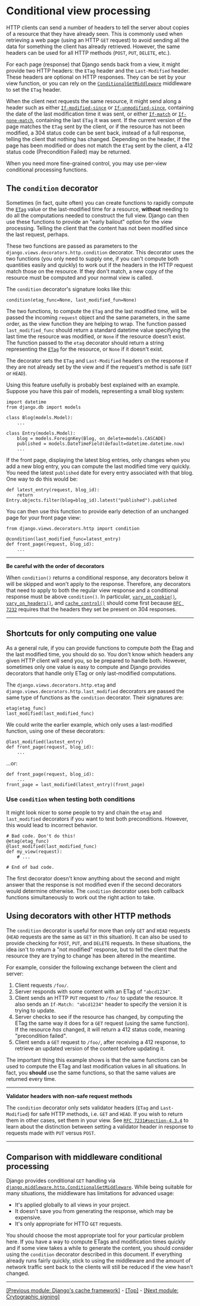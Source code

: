 # Conditional view processing

HTTP clients can send a number of headers to tell the server about copies of a resource that they have already seen. This is commonly used when retrieving a web page (using an HTTP `GET` request) to avoid sending all the data for something the client has already retrieved. However, the same headers can be used for all HTTP methods (`POST`, `PUT`, `DELETE`, etc.).

For each page (response) that Django sends back from a view, it might provide two HTTP headers: the `ETag` header and the `Last-Modified` header. These headers are optional on HTTP responses. They can be set by your view function, or you can rely on the [`ConditionalGetMiddleware`](https://docs.djangoproject.com/en/4.0/ref/middleware/#django.middleware.http.ConditionalGetMiddleware) middleware to set the `ETag` header.

When the client next requests the same resource, it might send along a header such as either [`If-modified-since`](https://datatracker.ietf.org/doc/html/rfc7232.html#section-3.3) or [`If-unmodified-since`](https://datatracker.ietf.org/doc/html/rfc7232.html#section-3.4), containing the date of the last modification time it was sent, or either [`If-match`](https://datatracker.ietf.org/doc/html/rfc7232.html#section-3.1) or [`If-none-match`](https://datatracker.ietf.org/doc/html/rfc7232.html#section-3.2), containing the last `ETag` it was sent. If the current version of the page matches the `ETag` sent by the client, or if the resource has not been modified, a 304 status code can be sent back, instead of a full response, telling the client that nothing has changed. Depending on the header, if the page has been modified or does not match the `ETag` sent by the client, a 412 status code (Precondition Failed) may be returned.

When you need more fine-grained control, you may use per-view conditional processing functions.

## The `condition` decorator

Sometimes (in fact, quite often) you can create functions to rapidly compute the [`ETag`](https://datatracker.ietf.org/doc/html/rfc7232.html#section-2.3) value or the last-modified time for a resource, **without** needing to do all the computations needed to construct the full view. Django can then use these functions to provide an "early bailout" option for the view processing. Telling the client that the content has not been modified since the last request, perhaps.

These two functions are passed as parameters to the `django.views.decorators.http.condition` decorator. This decorator uses the two functions (you only need to supply one, if you can't compute both quantities easily and quickly) to work out if the headers in the HTTP request match those on the resource. If they don't match, a new copy of the resource must be computed and your normal view is called.

The `condition` decorator's signature looks like this:
```
condition(etag_func=None, last_modified_fun=None)
```
The two functions, to compute the `ETag` and the last modified time, will be passed the incoming `request` object and the same parameters, in the same order, as the view function they are helping to wrap. The function passed `last_modified_func` should return a standard datetime value  specifying the last time the resource was modified, or `None` if the resource doesn't exist. The function passed to the `etag` decorator should return a string representing the [`ETag`](https://datatracker.ietf.org/doc/html/rfc7232.html#section-2.3) for the resource, or `None` if it doesn't exist.

The decorator sets the `ETag` and `Last-Modified` headers on the response if they are not already set by the view and if the request's method is safe (`GET` or `HEAD`).

Using this feature usefully is probably best explained with an example. Suppose you have this pair of models, representing a small blog system:
```
import datetime
from django.db import models

class Blog(models.Model):
    ...

class Entry(models.Model):
    blog = models.ForeignKey(Blog, on_delete=models.CASCADE)
    published = models.DateTimeField(default=datetime.datetime.now)
    ...
```
If the front page, displaying the latest blog entries, only changes when you add a new blog entry, you can compute the last modified time very quickly. You need the latest `published` date for every entry associated with that blog. One way to do this would be:
```
def latest_entry(request, blog_id):
    return Entry.objects.filter(blog=blog_id).latest("published").published
```
You can then use this function to provide early detection of an unchanged page for your front page view:
```
from django.views.decorators.http import condition

@condition(last_modified_func=latest_entry)
def front_page(request, blog_id):
    ...
```

<hr>

**Be careful with the order of decorators**

When `condition()` returns a conditional response, any decorators below it will be skipped and won't apply to the response. Therefore, any decorators that need to apply to both the regular view response and a conditional response must be above `condition()`. In particular, [`vary_on_cookie()`](https://docs.djangoproject.com/en/4.0/topics/http/decorators/#django.views.decorators.vary.vary_on_cookie), [`vary_on_headers()`](https://docs.djangoproject.com/en/4.0/topics/http/decorators/#django.views.decorators.vary.vary_on_headers), and [`cache_control()`](https://docs.djangoproject.com/en/4.0/topics/http/decorators/#django.views.decorators.cache.cache_control) should come first because [`RFC 7232`](https://datatracker.ietf.org/doc/html/rfc7232.html#section-4.1) requires that the headers they set be present on 304 responses.

<hr>

## Shortcuts for only computing one value

As a general rule, if you can provide functions to compute *both* the Etag and the last modified time, you should do so. You don't know which headers any given HTTP client will send you, so be prepared to handle both. However, sometimes only one value is easy to compute and Django provides decorators that handle only ETag or only last-modified computations.

The `django.views.decorators.http.etag` and `django.views.decorators.http.last_modified` decorators are passed the same type of functions as the `condition` decorator. Their signatures are:
```
etag(etag_func)
last_modified(last_modified_func)
```
We could write the earlier example, which only uses a last-modified function, using one of these decorators:
```
@last_modified(lastest_entry)
def front_page(request, blog_id):
    ...
```
...or:
```
def front_page(request, blog_id):
    ...
front_page = last_modified(latest_entry)(front_page)
```

### Use `condition` when testing both conditions

It might look nicer to some people to try and chain the `etag` and `last_modified` decorators if you want to test both preconditions. However, this would lead to incorrect behavior.
```
# Bad code. Don't do this!
@etag(etag_func)
@last_modified(last_modified_func)
def my_view(request):
    # ...

# End of bad code.
```
The first decorator doesn't know anything about the second and might answer that the response is not modified even if the second decorators would determine otherwise. The `condition` decorator uses both callback functions simultaneously to work out the right action to take.

## Using decorators with other HTTP methods

The `condition` decorator is useful for more than only `GET` and `HEAD` requests (`HEAD` requests are the same as `GET` in this situation). It can also be used to provide checking for `POST`, `PUT`, and `DELETE` requests. In these situations, the idea isn't to return a "not modified" response, but to tell the client that the resource they are trying to change has been altered in the meantime.

For example, consider the following exchange between the client and server:

1. Client requests `/foo/`.
2. Server responds with some content with an ETag of `"abcd1234"`.
3. Client sends an HTTP `PUT` request to `/foo/` to update the resource. It also sends an `If-Match: "abcd1234"` header to specify the version it is trying to update.
4. Server checks to see if the resource has changed, by computing the ETag the same way it does for a `GET` request (using the same function). If the resource *has* changed, it will return a 412 status code, meaning "precondition failed".
5. Client sends a `GET` request to `/foo/`, after receiving a 412 response, to retrieve an updated version of the content before updating it.

The important thing this example shows is that the same functions can be used to compute the ETag and last modification values in all situations. In fact, you **should** use the same functions, so that the same values are returned every time.

<hr>

**Validator headers with non-safe request methods**

The `condition` decorator only sets validator headers (`ETag` and `Last-Modified`) for safe HTTP methods, i.e. `GET` and `HEAD`. If you wish to return them in other cases, set them in your view. See [`RFC 7231#section-4.3.4`](https://datatracker.ietf.org/doc/html/rfc7231.html#section-4.3.4) to learn about the distinction between setting a validator header in response to requests made with `PUT` versus `POST`.

<hr>

## Comparison with middleware conditional processing

Django provides conditional `GET` handling via [`django.middleware.http.ConditionalGetMiddleware`](https://docs.djangoproject.com/en/4.0/ref/middleware/#django.middleware.http.ConditionalGetMiddleware). While being suitable for many situations, the middleware has limitations for advanced usage:

* It's applied globally to all views in your project.
* It doesn't save you from generating the response, which may be expensive.
* It's only appropriate for HTTO `GET` requests.

You should choose the most appropriate tool for your particular problem here. If you have a way to compute ETags and modification times quickly and if some view takes a while to generate the content, you should consider using the `condition` decorator described in this document. If everything already runs fairly quickly, stick to using the middleware and the amount of network traffic sent back to the clients will still be reduced if the view hasn't changed.

<hr>

[[Previous module: Django's cache framework]](https://github.com/AndrewSRea/My_Learning_Port_II/tree/main/Django/Django_Docs/Cache_Framework#djangos-cache-framework) - [[Top]](https://github.com/AndrewSRea/My_Learning_Port_II/tree/main/Django/Django_Docs/Conditional_View_Processing#conditional-view-processing) - [[Next module: Crytographic signing]](https://github.com/AndrewSRea/My_Learning_Port_II/tree/main/Django/Django_Docs/Crypto_Signing#cryptographic-signing)